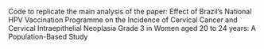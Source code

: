 Code to replicate the main analysis of the paper: Effect of Brazil’s National HPV Vaccination Programme on the Incidence of Cervical Cancer and Cervical Intraepithelial Neoplasia Grade 3 in Women aged 20 to 24 years: A Population-Based Study
